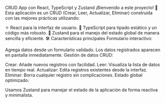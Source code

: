 CRUD App con React, TypeScript y Zustand
¡Bienvenido a este proyecto! 🚀 Esta aplicación es un CRUD (Crear, Leer, Actualizar, Eliminar) construida con las mejores prácticas utilizando:

⚛️ React para la interfaz de usuario.
📘 TypeScript para tipado estático y un código más robusto.
🦍 Zustand para el manejo del estado global de manera sencilla y eficiente.
🛠️ Características principales
Formulario interactivo:

Agrega datos desde un formulario validado.
Los datos registrados aparecen en pantalla inmediatamente.
Gestión de datos CRUD:

Crear: Añade nuevos registros con facilidad.
Leer: Visualiza la lista de datos en tiempo real.
Actualizar: Edita registros existentes desde la interfaz.
Eliminar: Borra cualquier registro sin complicaciones.
Estado global optimizado:

Usamos Zustand para manejar el estado de la aplicación de forma reactiva y minimalista.
